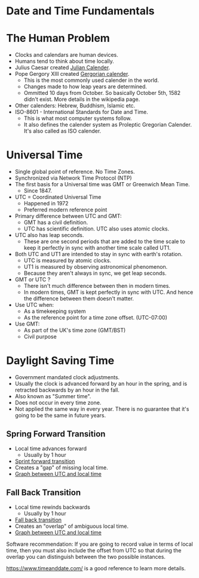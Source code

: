 # Date and Time Fundamentals

# The Human Problem

-   Clocks and calendars are human devices.
-   Humans tend to think about time locally.
-   Julius Caesar created [Julian
    Calender](https://en.wikipedia.org/wiki/Julian_calendar).
-   Pope Gergory XIII created [Gergorian
    calender](https://en.wikipedia.org/wiki/Gregorian_calendar).
    -   This is the most commonly used calender in the world.
    -   Changes made to how leap years are determined.
    -   Ommitted 10 days from October. So basically October 5th, 1582
        didn't exist. More details in the wikipedia page.
-   Other calenders: Hebrew, Buddhism, Islamic etc.
-   ISO-8601 - International Standards for Date and Time.
    -   This is what most computer systems follow.
    -   It also defines the calender system as Proleptic Gregorian
        Calender. It's also called as ISO calender.

# Universal Time

-   Single global point of reference. No Time Zones.
-   Synchronized via Network Time Protocol (NTP)
-   The first basis for a Universal time was GMT or Greenwich Mean Time.
    -   Since 1847.
-   UTC = Coordinated Universal Time
    -   Happened in 1972
    -   Preferred modern reference point
-   Primary difference between UTC and GMT:
    -   GMT has a civil definition.
    -   UTC has scientific definition. UTC also uses atomic clocks.
-   UTC also has leap seconds.
    -   These are one second periods that are added to the time scale to
        keep it perfectly in sync with another time scale called UT1.
-   Both UTC and UT1 are intended to stay in sync with earth's rotation.
    -   UTC is measured by atomic clocks.
    -   UT1 is measured by observing astronomical phenomenon.
    -   Because they aren't always in sync, we get leap seconds.
-   GMT or UTC ?
    -   There isn't much difference between then in modern times.
    -   In modern times, GMT is kept perfectly in sync with UTC. And
        hence the difference between them doesn't matter.
-   Use UTC when:
    -   As a timekeeping system
    -   As the reference point for a time zone offset. (UTC-07:00)
-   Use GMT:
    -   As part of the UK's time zone (GMT/BST)
    -   Civil purpose

# Daylight Saving Time

-   Government mandated clock adjustments.
-   Usually the clock is advanced forward by an hour in the spring, and
    is retracted backwards by an hour in the fall.
-   Also known as "Summer time".
-   Does not occur in every time zone.
-   Not applied the same way in every year. There is no guarantee that
    it's going to be the same in future years.

## Spring Forward Transition

-   Local time advances forward
    -   Usually by 1 hour
-   [Sprint forward transition](images/sprint_forward_transition.png)
-   Creates a "gap" of missing local time.
-   [Graph between UTC and local time](images/sft_graph.png)

## Fall Back Transition

-   Local time rewinds backwards
    -   Usually by 1 hour
-   [Fall back transition](images/fall_back_transition.png)
-   Creates an "overlap" of ambiguous local time.
-   [Graph between UTC and local time](images/fbt_graph.png)

Software recommendation: If you are going to record value in terms of
local time, then you must also include the offset from UTC so that
during the overlap you can distinguish between the two possible
instances.

[<https://www.timeanddate.com/>](https://www.timeanddate.com/) is a good
reference to learn more details.

